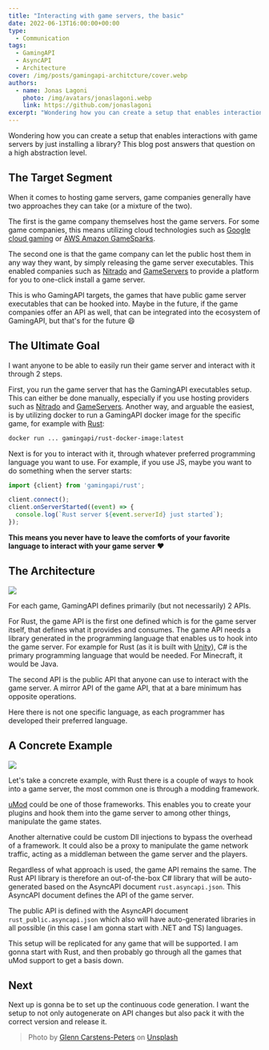 ```yaml
---
title: "Interacting with game servers, the basic"
date: 2022-06-13T16:00:00+00:00
type: 
  - Communication
tags:
  - GamingAPI
  - AsyncAPI
  - Architecture
cover: /img/posts/gamingapi-architcture/cover.webp
authors:
  - name: Jonas Lagoni
    photo: /img/avatars/jonaslagoni.webp
    link: https://github.com/jonaslagoni
excerpt: "Wondering how you can create a setup that enables interactions with game servers by just installing a library? This blog post answers that question on a high abstraction level."
---
```


Wondering how you can create a setup that enables interactions with game servers by just installing a library? This blog post answers that question on a high abstraction level.
## The Target Segment

When it comes to hosting game servers, game companies generally have two approaches they can take (or a mixture of the two). 

The first is the game company themselves host the game servers. For some game companies, this means utilizing cloud technologies such as [Google cloud gaming](https://cloud.google.com/solutions/gaming) or [AWS Amazon GameSparks](https://aws.amazon.com/gamesparks/).

The second one is that the game company can let the public host them in any way they want, by simply releasing the game server executables. This enabled companies such as [Nitrado](https://server.nitrado.net/) and [GameServers](https://www.gameservers.com/) to provide a platform for you to one-click install a game server.

This is who GamingAPI targets, the games that have public game server executables that can be hooked into. Maybe in the future, if the game companies offer an API as well, that can be integrated into the ecosystem of GamingAPI, but that's for the future :smile:

## The Ultimate Goal
I want anyone to be able to easily run their game server and interact with it through 2 steps.

First, you run the game server that has the GamingAPI executables setup. This can either be done manually, especially if you use hosting providers such as [Nitrado](https://server.nitrado.net/) and [GameServers](https://www.gameservers.com/). Another way, and arguable the easiest, is by utilizing docker to run a GamingAPI docker image for the specific game, for example with [Rust](https://rust.facepunch.com/):

```bash
docker run ... gamingapi/rust-docker-image:latest
```

Next is for you to interact with it, through whatever preferred programming language you want to use. For example, if you use JS, maybe you want to do something when the server starts:

```ts
import {client} from 'gamingapi/rust';

client.connect();
client.onServerStarted((event) => {
  console.log(`Rust server ${event.serverId} just started`);
});
```

**This means you never have to leave the comforts of your favorite language to interact with your game server** :heart:

## The Architecture
<img src="/img/posts/gamingapi-architcture/simple-overview.webp"/>

For each game, GamingAPI defines primarily (but not necessarily) 2 APIs. 

For Rust, the game API is the first one defined which is for the game server itself, that defines what it provides and consumes. The game API needs a library generated in the programming language that enables us to hook into the game server.  For example for Rust (as it is built with [Unity](https://unity.com/)), C# is the primary programming language that would be needed. For Minecraft, it would be Java.

The second API is the public API that anyone can use to interact with the game server. A mirror API of the game API, that at a bare minimum has opposite operations.

Here there is not one specific language, as each programmer has developed their preferred language.

## A Concrete Example
<img src="/img/posts/gamingapi-architcture/rust-overview.webp"/>

Let's take a concrete example, with Rust there is a couple of ways to hook into a game server, the most common one is through a modding framework.

[uMod](https://umod.org/) could be one of those frameworks. This enables you to create your plugins and hook them into the game server to among other things, manipulate the game states.

Another alternative could be custom Dll injections to bypass the overhead of a framework. It could also be a proxy to manipulate the game network traffic, acting as a middleman between the game server and the players.

Regardless of what approach is used, the game API remains the same. The Rust API library is therefore an out-of-the-box C# library that will be auto-generated based on the AsyncAPI document `rust.asyncapi.json`. This AsyncAPI document defines the API of the game server.

The public API is defined with the AsyncAPI document `rust_public.asyncapi.json` which also will have auto-generated libraries in all possible (in this case I am gonna start with .NET and TS) languages.

This setup will be replicated for any game that will be supported. I am gonna start with Rust, and then probably go through all the games that uMod support to get a basis down. 

## Next

Next up is gonna be to set up the continuous code generation. I want the setup to not only autogenerate on API changes but also pack it with the correct version and release it.

> Photo by <a href="https://unsplash.com/@glenncarstenspeters?utm_source=unsplash&utm_medium=referral&utm_content=creditCopyText">Glenn Carstens-Peters</a> on <a href="https://unsplash.com/s/photos/game-server?utm_source=unsplash&utm_medium=referral&utm_content=creditCopyText">Unsplash</a>
